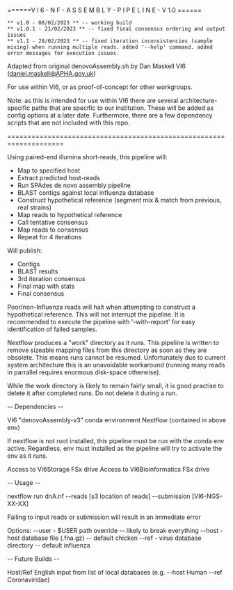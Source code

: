 ======V I 6 - N F - A S S E M B L Y - P I P E L I N E - V 1.0 ======
	
	** v1.0 - 08/02/2023 ** -- working build
	** v1.0.1 - 21/02/2023 ** -- fixed final consensus ordering and output issues
	** v1.1 - 28/02/2023 ** -- fixed iteration inconsistencies (sample mixing) when running multiple reads. added '--help' command. added error messages for execution issues.

Adapted from original denovoAssembly.sh by Dan Maskell VI6 (daniel.maskell@APHA.gov.uk)

For use within VI6, or as proof-of-concept for other workgroups.

Note: as this is intended for use within VI6 there are several architecture-specific paths that are specific to our institution. These will be added as config options at a later date. Furthermore, there are a few dependency scripts that are not included with this repo.

====================================================================

Using paired-end illumina short-reads, this pipeline will:

- Map to specified host
- Extract predicted host-reads
- Run SPAdes de novo assembly pipeline
- BLAST contigs against local influenza database
- Construct hypothetical reference (segment mix & match from previous, real strains)
- Map reads to hypothetical reference
- Call tentative consensus
- Map reads to consensus
- Repeat for 4 iterations

Will publish:

- Contigs
- BLAST results
- 3rd iteration consensus
- Final map with stats
- Final consensus

Poor/non-Influenza reads will halt when attempting to construct a hypothetical reference. This will not interrupt the pipeline. It is recommended to execute the pipeline with '-with-report' for easy identification of failed samples.

Nextflow produces a "work" directory as it runs. This pipeline is written to remove sizeable mapping files from this directory as soon as they are obsolete. 
This means runs cannot be resumed. 
Unfortunately due to current system architecture this is an unavoidable workaround (running many reads in parrallel requires enormous disk-space otherwise).

While the work directory is likely to remain fairly small, it is good practise to delete it after completed runs. Do not delete it during a run.


-- Dependencies --

VI6 "denovoAssembly-v3" conda environment
Nextflow (contained in above env)

If nextflow is not root installed, this pipeline must be run with the conda env active.
Regardless, env must installed as the pipeline will try to activate the env as it runs.

Access to VI6Storage FSx drive
Access to VI6Bioinformatics FSx drive

-- Usage --

nextflow run dnA.nf --reads [s3 location of reads] --submission [VI6-NGS-XX-XX] 

Failing to input reads or submission will result in an immediate error

Options:
--user - $USER path override -- likely to break everything
--host - host database file (.fna.gz) -- default chicken
--ref  - virus database directory -- default influenza

-- Future Builds --

Host/Ref English input from list of local databases (e.g. --host Human --ref Coronaviridae)
